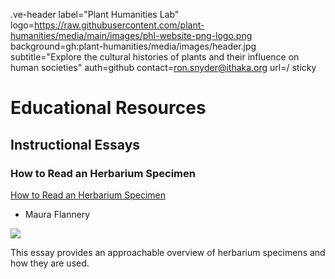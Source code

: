 .ve-header label="Plant Humanities Lab" logo=https://raw.githubusercontent.com/plant-humanities/media/main/images/phl-website-png-logo.png background=gh:plant-humanities/media/images/header.jpg subtitle="Explore the cultural histories of plants and their influence on human societies" auth=github contact=ron.snyder@ithaka.org url=/ sticky

# Educational Resources

## Instructional Essays

<param class="cards">

### How to Read an Herbarium Specimen
[How to Read an Herbarium Specimen](five-specimens)

- Maura Flannery

![](https://raw.githubusercontent.com/plant-humanities/media/main/thumbnails/specimen.jpg)

This essay provides an approachable overview of herbarium specimens and how they are used.